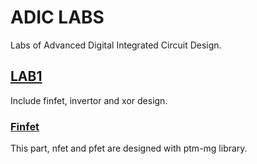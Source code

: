 # ADIC LABS

Labs of Advanced Digital Integrated Circuit Design.

## [LAB1](/lab1)

Include finfet, invertor and xor design.

### [Finfet](/lab1/finfet)

This part, nfet and pfet are designed with ptm-mg library.
